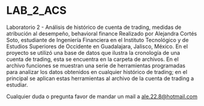 # LAB_2_ACS
Laboratorio 2 - Análisis de histórico de cuenta de trading, medidas de atribución al desempeño, behavioral finance
Realizado por Alejandra Cortés Soto, estudiante de Ingeniería Financiera en el Instituto Tecnológico y de Estudios Superiores de Occidente en Guadalajara, Jalisco, México. 
En el proyecto se utilizó una base de datos que ilustra la cronología de una cuenta de trading, esta se encuentra en la carpeta de archivos. En el archivo funciones se muestran una serie de herramientas programadas para analizar los datos obtenidos en cualquier histórico de trading; en el principal se aplican estas herramientas al archivo de la cuenta de trading a estudiar. 

Cualquier duda o pregunta favor de mandar un mail a ale.22.8@hotmail.com

